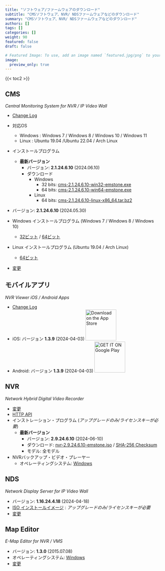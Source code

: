 ```yaml
---
title: "ソフトウェア/ファームウェアのダウンロード"
subtitle: "CMSソフトウェア、NVR/ NDSファームウェアなどのダウンロード"
summary: "CMSソフトウェア、NVR/ NDSファームウェアなどのダウンロード"
authors: []
tags: []
categories: []
weight: 90
featured: false
draft: false

# Featured Image: To use, add an image named `featured.jpg/png` to your page's folder.
image:
  preview_only: true
---
```


{{< toc2 >}}

## CMS

*Central Monitoring System for NVR / IP Video Wall*

- [Change Log](/docs/cms/changelog/cms21.html)
- 対応OS
  - Windows : Windows 7 / Windows 8 / Windows 10 / Windows 11
  - Linux : Ubuntu 19.04 /Ubuntu 22.04 / Arch Linux
- インストールプログラム
  - **最新バージョン**
    - バージョン: **2.1.24.6.10** (2024.06.10)
    - ダウンロード
      - Windows
        - 32 bits: [cms-2.1.24.6.10-win32-emstone.exe](https://www.emstone.com/data/cms/cms-2.1.24.6.10-win32-emstone.exe)
        - 64 bits: [cms-2.1.24.6.10-win64-emstone.exe](https://www.emstone.com/data/cms/cms-2.1.24.6.10-win64-emstone.exe)
      - Linux
        - 64 bits: [cms-2.1.24.6.10-linux-x86_64.tar.bz2](https://www.emstone.com/data/cms/cms-2.1.24.6.10-linux-x86_64.tar.bz2)

- バージョン: **2.1.24.6.10** (2024.05.30)
- Windows インストールプログラム (Windows 7 / Windows 8 / Windows 10)
  - [32ビット](https://www.emstone.com/data/cms/cms-2.1.24.6.10-win32-emstone.exe) / [64ビット](https://www.emstone.com/data/cms/cms-2.1.24.6.10-win64-emstone.exe)
- Linux インストールプログラム (Ubuntu 19.04 / Arch Linux)
  - [64ビット](https://www.emstone.com/data/cms/cms-2.1.24.6.10-linux-x86_64.tar.bz2)
- [変更](/docs/cms/changelog/cms21.html)

## モバイルアプリ

*NVR Viewer iOS / Android Apps*

- [Change Log](/docs/nvr-viewer/ChangeLog.html)
- iOS: バージョン **1.3.9** (2024-04-03)
  <a href="https://apps.apple.com/kr/app/linux-nvr-mobile-viewer/id561848768" target="_blank"><img width="100px" src="/img/app-store-badge.png" alt="Download on the App Store" class="d-inline-block py-0 my-2"></a>
- Android: バージョン **1.3.9** (2024-04-03)
  <a href="https://play.google.com/store/apps/details?id=com.emstone.moview" target="_blank"><img width="100px" src="/img/google-play-badge.png" alt="GET IT ON Google Play" class="d-inline-block py-0 my-2"></a>

## NVR

*Network Hybrid Digital Video Recorder*

- [変更](/docs/dvr/changelog/nvr29.html)
- [HTTP API](/docs/dvr/http/)
- インストレーション・プログラム (*アップグレードのみ/ライセンスキーが必要*)
  - **最新バージョン**
    - バージョン: **2.9.24.6.10** (2024-06-10)
    - ダウンロード: [nvr-2.9.24.6.10-emstone.iso](https://www.emstone.com/data/dvr/nvr-2.9.24.6.10-emstone.iso)
                / [SHA-256 Checksum](https://www.emstone.com/data/dvr/nvr-2.9.24.6.10-emstone.iso-sha256.txt)
    - モデル: 全モデル
- NVRバックアップ・ビデオ・プレーヤー
  - オペレーティングシステム: [Windows](https://www.emstone.com/data/nvrplay/nvrplay.exe)

## NDS

*Network Display Server for IP Video Wall*

- バージョン: **1.16.24.4.18** (2024-04-18)
- [ISO インストールイメージ](https://www.emstone.com/data/nds/nds-1.16.24.4.18.iso)
   : *アップグレードのみ/ライセンスキーが必要*
- [変更](/docs/nds/ChangeLog.html)

## Map Editor

*E-Map Editor for NVR / VMS*

- バージョン: **1.3.0** (2015.07.08)
- オペレーティングシステム: [Windows](https://www.emstone.com/data/vms/mapedit/vms-mapedit-1.3.0-win-ia32-20150708.zip)
- [変更](https://www.emstone.com/data/https://github.com/nvrsw/mapedit/blob/master/ChangeLog.md)

